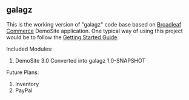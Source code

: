 ## galagz ##


This is the working version of "galagz" code base based on [Broadleaf Commerce](http://www.broadleafcommerce.org) DemoSite application. One typical way of using this project would be to follow the [Getting Started Guide](http://docs.broadleafcommerce.org/current/Getting-Started.html).

Included Modules:
1. DemoSite 3.0 Converted into galagz 1.0-SNAPSHOT

Future Plans:
1. Inventory
2. PayPal

